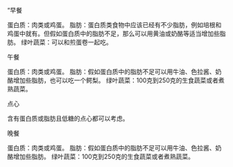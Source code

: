 
“早餐

蛋白质：肉类或鸡蛋。
脂肪：蛋白质类食物中应该已经有不少脂肪，例如培根和鸡蛋中就有。但假如蛋白质中的脂肪不足，那么可以用黄油或奶酪等适当增加些脂肪。
绿叶蔬菜：可以和煎蛋卷一起吃。



午餐

蛋白质：肉类或鸡蛋。
脂肪：假如蛋白质中的脂肪不足可以用牛油、色拉酱、奶酪增加些脂肪，也可以吃一个鳄梨。
绿叶蔬菜：100克到250克的生食蔬菜或者煮熟蔬菜。



点心

含有蛋白质或脂肪且低糖的点心都可以考虑。



晚餐

蛋白质：肉类或鸡蛋。
脂肪：假如蛋白质中的脂肪不足可以用牛油、色拉酱、奶酪增加些脂肪。
绿叶蔬菜：100克到250克的生食蔬菜或者煮熟蔬菜。
